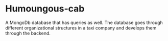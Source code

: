 # Humoungous-cab
A MongoDb database that has queries as well. The database goes through different organizational structures in a taxi company and develops them through the backend.
